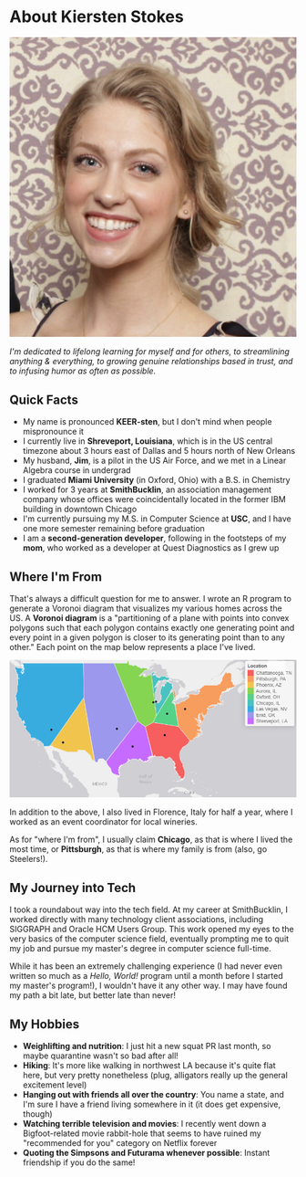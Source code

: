# About Kiersten Stokes

![](/portrait.jpeg)

*I'm dedicated to lifelong learning for myself and for others, to streamlining anything & everything, to growing genuine relationships based in trust, and to infusing humor as often as possible.*

## Quick Facts
- My name is pronounced **KEER-sten**, but I don't mind when people mispronounce it
- I currently live in **Shreveport, Louisiana**, which is in the US central timezone about 3 hours east of Dallas and 5 hours north of New Orleans
- My husband, **Jim**, is a pilot in the US Air Force, and we met in a Linear Algebra course in undergrad
- I graduated **Miami University** (in Oxford, Ohio) with a B.S. in Chemistry 
- I worked for 3 years at **SmithBucklin**, an association management company whose offices were coincidentally located in the former IBM building in downtown Chicago
- I'm currently pursuing my M.S. in Computer Science at **USC**, and I have one more semester remaining before graduation
- I am a **second-generation developer**, following in the footsteps of my **mom**, who worked as a developer at Quest Diagnostics as I grew up


## Where I'm From

That's always a difficult question for me to answer. I wrote an R program to generate a Voronoi diagram that visualizes my various homes across the US. A **Voronoi diagram** is a "partitioning of a plane with points into convex polygons such that each polygon contains exactly one generating point and every point in a given polygon is closer to its generating point than to any other." Each point on the map below represents a place I've lived.

![](/voronoi.PNG)


In addition to the above, I also lived in Florence, Italy for half a year, where I worked as an event coordinator for local wineries.

As for "where I'm from", I usually claim **Chicago**, as that is where I lived the most time, or **Pittsburgh**, as that is where my family is from (also, go Steelers!).

## My Journey into Tech

I took a roundabout way into the tech field. At my career at SmithBucklin, I worked directly with many technology client associations, including SIGGRAPH and Oracle HCM Users Group. This work opened my eyes to the very basics of the computer science field, eventually prompting me to quit my job and pursue my master's degree in computer science full-time.

While it has been an extremely challenging experience (I had never even written so much as a _Hello, World!_ program until a month before I started my master's program!), I wouldn't have it any other way. I may have found my path a bit late, but better late than never!


## My Hobbies
- **Weighlifting and nutrition**: I just hit a new squat PR last month, so maybe quarantine wasn't so bad after all!
- **Hiking**: It's more like walking in northwest LA because it's quite flat here, but very pretty nonetheless (plug, alligators really up the general excitement level)
- **Hanging out with friends all over the country**: You name a state, and I'm sure I have a friend living somewhere in it (it does get expensive, though)
- **Watching terrible television and movies**: I recently went down a Bigfoot-related movie rabbit-hole that seems to have ruined my "recommended for you" category on Netflix forever
- **Quoting the Simpsons and Futurama whenever possible**: Instant friendship if you do the same!

